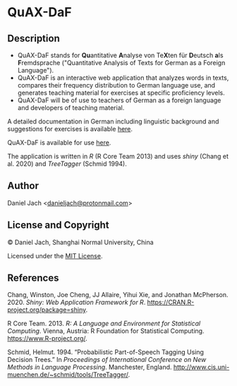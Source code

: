 QuAX-DaF
================

Description
-----------

-   QuAX-DaF stands for **Qu**antitative **A**nalyse von Te**X**ten für **D**eutsch **a**ls **F**remdsprache ("Quantitative Analysis of Texts for German as a Foreign Language").
-   QuAX-DaF is an interactive web application that analyzes words in texts, compares their frequency distribution to German language use, and generates teaching material for exercises at specific proficiency levels.
-   QuAX-DaF will be of use to teachers of German as a foreign language and developers of teaching material.

A detailed documentation in German including linguistic background and suggestions for exercises is available [here](https://daniel-jach.github.io/quax-daf/documentation/quax-daf-documentation.pdf).

QuAX-DaF is available for use [here](https://danieljach.shinyapps.io/quax-daf/).

The application is written in *R* (R Core Team 2013) and uses *shiny* (Chang et al. 2020) and *TreeTagger* (Schmid 1994).

Author
------

Daniel Jach &lt;danieljach@protonmail.com&gt;

License and Copyright
---------------------

© Daniel Jach, Shanghai Normal University, China

Licensed under the [MIT License](LICENSE).

References
----------

Chang, Winston, Joe Cheng, JJ Allaire, Yihui Xie, and Jonathan McPherson. 2020. *Shiny: Web Application Framework for R*. <https://CRAN.R-project.org/package=shiny>.

R Core Team. 2013. *R: A Language and Environment for Statistical Computing*. Vienna, Austria: R Foundation for Statistical Computing. <https://www.R-project.org/>.

Schmid, Helmut. 1994. “Probabilistic Part-of-Speech Tagging Using Decision Trees.” In *Proceedings of International Conference on New Methods in Language Processing*. Manchester, England. <http://www.cis.uni-muenchen.de/~schmid/tools/TreeTagger/>.

